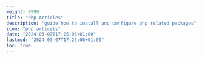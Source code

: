 ```yaml
---
weight: 9999
title: "Php Articles"
description: "guide how to install and configure php related packages"
icon: "php articels"
date: "2024-03-07T17:25:06+01:00"
lastmod: "2024-03-07T17:25:06+01:00"
toc: true
---
```

